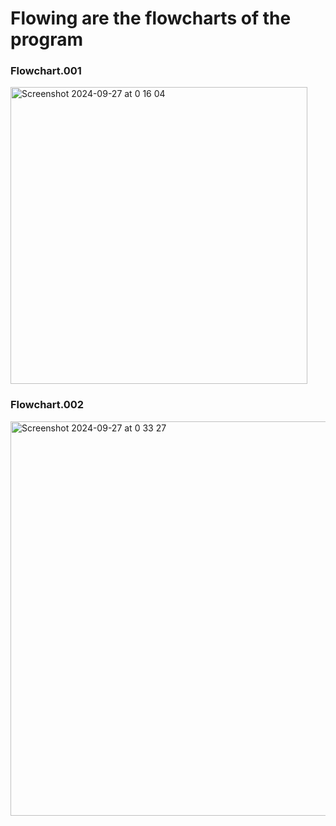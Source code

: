 # Flowing are the flowcharts of the program

### Flowchart.001

<img width="475" alt="Screenshot 2024-09-27 at 0 16 04" src="https://github.com/user-attachments/assets/9fc3d77d-f2a1-4676-bec4-325608bbdb0d">


### Flowchart.002

<img width="631" alt="Screenshot 2024-09-27 at 0 33 27" src="https://github.com/user-attachments/assets/a5a0b2ce-94c3-4878-9347-b8ad8887e208">
